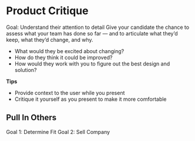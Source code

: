 # Product Critique

Goal: Understand their attention to detail
Give your candidate the chance to assess what your team has done so far — and to articulate what they’d keep, what they’d change, and why.

- What would they be excited about changing? 
- How do they think it could be improved? 
- How would they work with you to figure out the best design and solution? 

**Tips**

- Provide context to the user while you present
- Critique it yourself as you present to make it more comfortable

## Pull In Others

Goal 1: Determine Fit
Goal 2: Sell Company